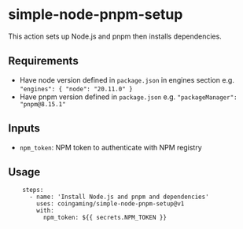 # simple-node-pnpm-setup

This action sets up Node.js and pnpm then installs dependencies.

## Requirements

- Have node version defined in `package.json` in engines section
  e.g. `"engines": { "node": "20.11.0" }`
- Have pnpm version defined in `package.json` e.g. `"packageManager": "pnpm@8.15.1"`

## Inputs

- `npm_token`: NPM token to authenticate with NPM registry

## Usage

```
    steps:
      - name: 'Install Node.js and pnpm and dependencies'
        uses: coingaming/simple-node-pnpm-setup@v1
        with:
          npm_token: ${{ secrets.NPM_TOKEN }}
```
